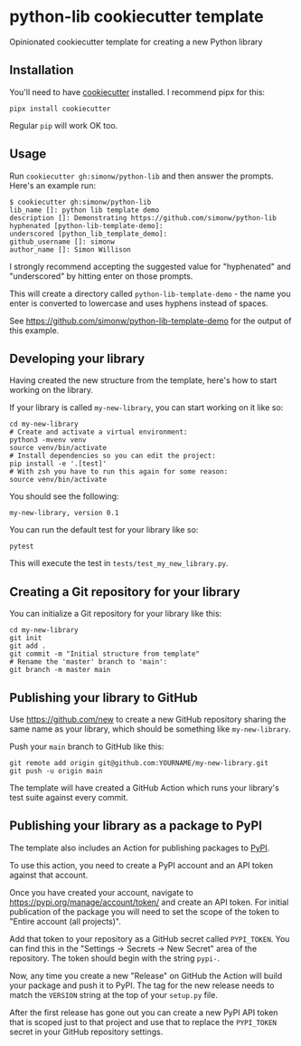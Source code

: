 # python-lib cookiecutter template

Opinionated cookiecutter template for creating a new Python library

## Installation

You'll need to have [cookiecutter](https://cookiecutter.readthedocs.io/) installed. I recommend pipx for this:

    pipx install cookiecutter

Regular `pip` will work OK too.

## Usage

Run `cookiecutter gh:simonw/python-lib` and then answer the prompts. Here's an example run:

    $ cookiecutter gh:simonw/python-lib
    lib_name []: python lib template demo
    description []: Demonstrating https://github.com/simonw/python-lib
    hyphenated [python-lib-template-demo]: 
    underscored [python_lib_template_demo]: 
    github_username []: simonw
    author_name []: Simon Willison

I strongly recommend accepting the suggested value for "hyphenated" and "underscored" by hitting enter on those prompts.

This will create a directory called `python-lib-template-demo` - the name you enter is converted to lowercase and uses hyphens instead of spaces.

See https://github.com/simonw/python-lib-template-demo for the output of this example.

## Developing your library

Having created the new structure from the template, here's how to start working on the library.

If your library is called `my-new-library`, you can start working on it like so:

    cd my-new-library
    # Create and activate a virtual environment:
    python3 -mvenv venv
    source venv/bin/activate
    # Install dependencies so you can edit the project:
    pip install -e '.[test]'
    # With zsh you have to run this again for some reason:
    source venv/bin/activate

You should see the following:

    my-new-library, version 0.1

You can run the default test for your library like so:

    pytest

This will execute the test in `tests/test_my_new_library.py`.

## Creating a Git repository for your library

You can initialize a Git repository for your library like this:

    cd my-new-library
    git init
    git add .
    git commit -m "Initial structure from template"
    # Rename the 'master' branch to 'main':
    git branch -m master main

## Publishing your library to GitHub

Use https://github.com/new to create a new GitHub repository sharing the same name as your library, which should be something like `my-new-library`.

Push your `main` branch to GitHub like this:

    git remote add origin git@github.com:YOURNAME/my-new-library.git
    git push -u origin main

The template will have created a GitHub Action which runs your library's test suite against every commit.

## Publishing your library as a package to PyPI

The template also includes an Action for publishing packages to [PyPI](https://pypi.org/).

To use this action, you need to create a PyPI account and an API token against that account.

Once you have created your account, navigate to https://pypi.org/manage/account/token/ and create an API token. For initial publication of the package you will need to set the scope of the token to "Entire account (all projects)".

Add that token to your repository as a GitHub secret called `PYPI_TOKEN`. You can find this in the "Settings -> Secrets -> New Secret" area of the repository. The token should begin with the string `pypi-`.

Now, any time you create a new "Release" on GitHub the Action will build your package and push it to PyPI. The tag for the new release needs to match the `VERSION` string at the top of your `setup.py` file.

After the first release has gone out you can create a new PyPI API token that is scoped just to that project and use that to replace the `PYPI_TOKEN` secret in your GitHub repository settings.
